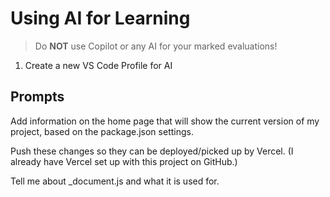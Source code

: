 # Using AI for **Learning**

> Do **NOT** use Copilot or any AI for your marked evaluations!

1. Create a new VS Code Profile for AI

## Prompts

Add information on the home page that will show the current version of my project, based on the package.json settings.

Push these changes so they can be deployed/picked up by Vercel. (I already have Vercel set up with this project on GitHub.)

Tell me about _document.js and what it is used for.
